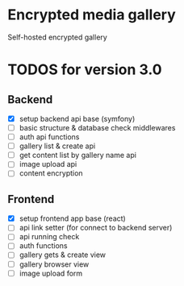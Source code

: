 # Encrypted media gallery
Self-hosted encrypted gallery

# TODOS for version 3.0
## Backend
- [X] setup backend api base (symfony)
- [ ] basic structure & database check middlewares
- [ ] auth api functions
- [ ] gallery list & create api
- [ ] get content list by gallery name api
- [ ] image upload api
- [ ] content encryption

## Frontend
- [X] setup frontend app base (react)
- [ ] api link setter (for connect to backend server)
- [ ] api running check
- [ ] auth functions
- [ ] gallery gets & create view
- [ ] gallery browser view
- [ ] image upload form
